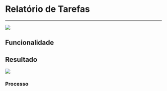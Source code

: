 # Relatório de Tarefas

---

![](http://developers.connectparts.com.br/imagens/comercialTarefasRelatorioTarefas01.png)

## Funcionalidade

## Resultado

![](http://developers.connectparts.com.br/imagens/comercialTarefasRelatorioTarefas02.png)

### Processo